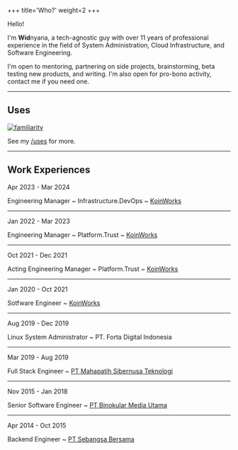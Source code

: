 +++
title='Who?'
weight=2
+++

Hello!

I'm **Wid**nyana, a tech-agnostic guy with over 11 years of professional experience in the field of System Administration, Cloud Infrastructure, and Software Engineering.


I'm open to mentoring, partnering on side projects, brainstorming, beta testing new products, and writing. I'm also open for pro-bono activity, contact me if you need one.

---

## Uses



[![familiarity](https://skillicons.dev/icons?i=aws,gcp,linux,redhat,kubernetes,git,docker,py,go,lua,mongodb,mysql,postgres,sqlite,nix,nodejs,raspberrypi,md,jenkins,flutter,dart,react,ts&perline=10)](#_)

See my [/uses](/uses) for more.

---

## Work Experiences

Apr 2023 - Mar 2024

Engineering Manager ~ Infrastructure.DevOps ~ [KoinWorks](https://koinworks.com)

---

Jan 2022 - Mar 2023

Engineering Manager ~ Platform.Trust ~ [KoinWorks](https://koinworks.com)

---

Oct 2021 - Dec 2021

Acting Engineering Manager ~ Platform.Trust ~ [KoinWorks](https://koinworks.com)

---

Jan 2020 - Oct 2021

Sotfware Engineer ~ [KoinWorks](https://koinworks.com)

---

Aug 2019 - Dec 2019

Linux System Administrator ~ PT. Forta Digital Indonesia

---

Mar 2019 - Aug 2019

Full Stack Engineer ~ [PT Mahapatih Sibernusa Teknologi](https://mahapatih.id)

---

Nov 2015 - Jan 2018

Senior Software Engineer ~ [PT Binokular Media Utama](https://binokular.net)

---

Apr 2014 - Oct 2015

Backend Engineer ~ [PT Sebangsa Bersama](https://sebangsanetwork.com/)


